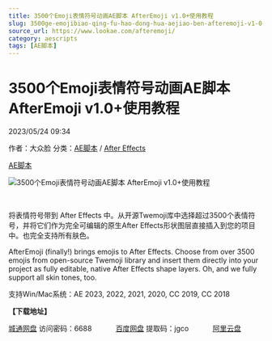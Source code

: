 ```yaml
---
title: 3500个Emoji表情符号动画AE脚本 AfterEmoji v1.0+使用教程
slug: 3500ge-emojibiao-qing-fu-hao-dong-hua-aejiao-ben-afteremoji-v1-0-shi-yong-jiao-cheng
source_url: https://www.lookae.com/afteremoji/
category: aescripts
tags: [AE脚本]
---
```

# 3500个Emoji表情符号动画AE脚本 AfterEmoji v1.0+使用教程

2023/05/24 09:34

作者：大众脸
分类：[AE脚本](https://www.lookae.com/after-effects/aescripts/) / [After Effects](https://www.lookae.com/after-effects/)

[AE脚本](https://www.lookae.com/tag/ae%e8%84%9a%e6%9c%ac/)

![3500个Emoji表情符号动画AE脚本 AfterEmoji v1.0+使用教程](https://www.lookae.com/wp-content/uploads/2023/05/AfterEmoji-.jpg "3500个Emoji表情符号动画AE脚本 AfterEmoji v1.0+使用教程-LookAE.com")

[﻿﻿﻿](https://cloud.video.taobao.com//play/u/705956171/p/1/e/6/t/1/410856524730.mp4)

将表情符号带到 After Effects 中。从开源Twemoji库中选择超过3500个表情符号，并将它们作为完全可编辑的原生After Effects形状图层直接插入到您的项目中。也完全支持所有肤色。

AfterEmoji (finally!) brings emojis to After Effects. Choose from over 3500 emojis from open-source Twemoji library and insert them directly into your project as fully editable, native After Effects shape layers. Oh, and we fully support all skin tones, too.

支持Win/Mac系统：AE 2023, 2022, 2021, 2020, CC 2019, CC 2018

**【下载地址】**

[城通网盘](https://url70.ctfile.com/f/2827370-860567025-bc405d?p=4431) 访问密码：6688            [百度网盘](https://pan.baidu.com/s/1r1aIypcIntmA_ewMInRALQ?pwd=jgco) 提取码：jgco            [阿里云盘](https://www.aliyundrive.com/s/3DyhD642PW3)
